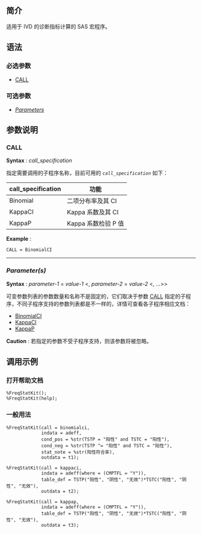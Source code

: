 ## 简介

适用于 IVD 的诊断指标计算的 SAS 宏程序。

## 语法

### 必选参数

- [CALL](#call)

### 可选参数

- [_Parameters_](#parameters)

## 参数说明

### CALL

**Syntax** : _call_specification_

指定需要调用的子程序名称，目前可用的 _`call_specification`_ 如下：

| call_specification | 功能                |
| ------------------ | ------------------- |
| Binomial           | 二项分布率及其 CI   |
| KappaCI            | Kappa 系数及其 CI   |
| KappaP             | Kappa 系数检验 P 值 |

**Example** :

```sas
CALL = BinomialCI
```

---

### _Parameter(s)_

**Syntax** : _parameter-1_ = _value-1_ <, _parameter-2_ = _value-2_ <, ...>>

可变参数列表的参数数量和名称不是固定的，它们取决于参数 [CALL](#call) 指定的子程序，不同子程序支持的参数列表都是不一样的，详情可查看各子程序相应文档：

- [BinomialCI](./docs/BinomialCI/readme.md)
- [KappaCI](./docs/KappaCI/readme.md)
- [KappaP](./docs/KappaP/readme.md)

**Caution** : 若指定的参数不受子程序支持，则该参数将被忽略。

## 调用示例

### 打开帮助文档

```sas
%FreqStatKit();
%FreqStatKit(help);
```

### 一般用法

```sas
%FreqStatKit(call = binomialci,
             indata = adeff,
             cond_pos = %str(TSTP = "阳性" and TSTC = "阳性"),
             cond_neg = %str(TSTP ^= "阳性" and TSTC = "阳性"),
             stat_note = %str(阳性符合率),
             outdata = t1);

%FreqStatKit(call = kappaci,
             indata = adeff(where = (CMPTFL = "Y")),
             table_def = TSTP("阳性", "阴性", "无效")*TSTC("阳性", "阴性", "无效"),
             outdata = t2);

%FreqStatKit(call = kappap,
             indata = adeff(where = (CMPTFL = "Y")),
             table_def = TSTP("阳性", "阴性", "无效")*TSTC("阳性", "阴性", "无效"),
             outdata = t3);
```
